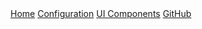 <nav>
  <a href="/">Home</a>
  <a href="configuration.md">Configuration</a>
  <a href="ui-components.md">UI Components</a>
  <a href="https://github.com/tu-repo" target="_blank">GitHub</a>
</nav>

